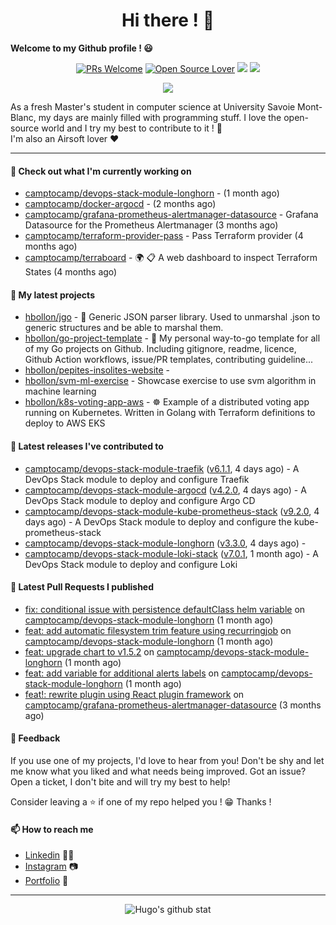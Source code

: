 <h1 align="center">Hi there ! 👋</h1>

**Welcome to my Github profile ! 😃** <br/>

<p align="center"> 
    <a href="https://github.com/hbollon/"><img src="https://img.shields.io/badge/PRs-welcome-brightgreen.svg?style=flat&logo=github" alt="PRs Welcome"></a> 
    <a href="https://github.com/hbollon/"><img src="https://badges.frapsoft.com/os/v2/open-source.svg?v=103" alt="Open Source Lover"></a>
    <a href="https://github.com/hbollon/"><img src="https://komarev.com/ghpvc/?username=hbollon"></a>
    <a href="https://github.com/hbollon/"><img src="https://img.shields.io/github/followers/hbollon.svg?label=Follow%20@hbollon&style=social"></a>
</p>

<p align="center"> 
    <a href="https://github.com/ryo-ma/github-profile-trophy"><img src="https://github-profile-trophy.vercel.app/?username=hbollon&theme=onedark&margin-w=15&margin-h=15&no-frame=true&column=7"/></a>
</p>

As a fresh Master's student in computer science at University Savoie Mont-Blanc, my days are mainly filled with programming stuff. I love the open-source world and I try my best to contribute to it ! 🙈 <br/>
I'm also an Airsoft lover ❤️

<hr>

#### 👷 Check out what I'm currently working on

- [camptocamp/devops-stack-module-longhorn](https://github.com/camptocamp/devops-stack-module-longhorn) -  (1 month ago)
- [camptocamp/docker-argocd](https://github.com/camptocamp/docker-argocd) -  (2 months ago)
- [camptocamp/grafana-prometheus-alertmanager-datasource](https://github.com/camptocamp/grafana-prometheus-alertmanager-datasource) - Grafana Datasource for the Prometheus Alertmanager (3 months ago)
- [camptocamp/terraform-provider-pass](https://github.com/camptocamp/terraform-provider-pass) - Pass Terraform provider (4 months ago)
- [camptocamp/terraboard](https://github.com/camptocamp/terraboard) - :earth_africa: :clipboard:  A web dashboard to inspect Terraform States  (4 months ago)

#### 🌱 My latest projects

- [hbollon/jgo](https://github.com/hbollon/jgo) - 📔 Generic JSON parser library. Used to unmarshal .json to generic structures and be able to marshal them.
- [hbollon/go-project-template](https://github.com/hbollon/go-project-template) - 📜 My personal way-to-go template for all of my Go projects on Github. Including gitignore, readme, licence, Github Action workflows, issue/PR templates, contributing guideline...
- [hbollon/pepites-insolites-website](https://github.com/hbollon/pepites-insolites-website) - 
- [hbollon/svm-ml-exercise](https://github.com/hbollon/svm-ml-exercise) - Showcase exercise to use svm algorithm in machine learning 
- [hbollon/k8s-voting-app-aws](https://github.com/hbollon/k8s-voting-app-aws) - :wheel_of_dharma: Example of a distributed voting app running on Kubernetes. Written in Golang with Terraform definitions to deploy to AWS EKS

#### 🔭 Latest releases I've contributed to

- [camptocamp/devops-stack-module-traefik](https://github.com/camptocamp/devops-stack-module-traefik) ([v6.1.1](https://github.com/camptocamp/devops-stack-module-traefik/releases/tag/v6.1.1), 4 days ago) - A DevOps Stack module to deploy and configure Traefik
- [camptocamp/devops-stack-module-argocd](https://github.com/camptocamp/devops-stack-module-argocd) ([v4.2.0](https://github.com/camptocamp/devops-stack-module-argocd/releases/tag/v4.2.0), 4 days ago) - A DevOps Stack module to deploy and configure Argo CD
- [camptocamp/devops-stack-module-kube-prometheus-stack](https://github.com/camptocamp/devops-stack-module-kube-prometheus-stack) ([v9.2.0](https://github.com/camptocamp/devops-stack-module-kube-prometheus-stack/releases/tag/v9.2.0), 4 days ago) - A DevOps Stack module to deploy and configure the kube-prometheus-stack
- [camptocamp/devops-stack-module-longhorn](https://github.com/camptocamp/devops-stack-module-longhorn) ([v3.3.0](https://github.com/camptocamp/devops-stack-module-longhorn/releases/tag/v3.3.0), 4 days ago) - 
- [camptocamp/devops-stack-module-loki-stack](https://github.com/camptocamp/devops-stack-module-loki-stack) ([v7.0.1](https://github.com/camptocamp/devops-stack-module-loki-stack/releases/tag/v7.0.1), 1 month ago) - A DevOps Stack module to deploy and configure Loki

#### 🔨 Latest Pull Requests I published

- [fix: conditional issue with persistence defaultClass helm variable](https://github.com/camptocamp/devops-stack-module-longhorn/pull/25) on [camptocamp/devops-stack-module-longhorn](https://github.com/camptocamp/devops-stack-module-longhorn) (1 month ago)
- [feat: add automatic filesystem trim feature using recurringjob](https://github.com/camptocamp/devops-stack-module-longhorn/pull/22) on [camptocamp/devops-stack-module-longhorn](https://github.com/camptocamp/devops-stack-module-longhorn) (1 month ago)
- [feat: upgrade chart to v1.5.2](https://github.com/camptocamp/devops-stack-module-longhorn/pull/21) on [camptocamp/devops-stack-module-longhorn](https://github.com/camptocamp/devops-stack-module-longhorn) (1 month ago)
- [feat: add variable for additional alerts labels](https://github.com/camptocamp/devops-stack-module-longhorn/pull/20) on [camptocamp/devops-stack-module-longhorn](https://github.com/camptocamp/devops-stack-module-longhorn) (1 month ago)
- [feat!: rewrite plugin using React plugin framework](https://github.com/camptocamp/grafana-prometheus-alertmanager-datasource/pull/149) on [camptocamp/grafana-prometheus-alertmanager-datasource](https://github.com/camptocamp/grafana-prometheus-alertmanager-datasource) (3 months ago)

#### 💬 Feedback

If you use one of my projects, I'd love to hear from you! Don't be shy and let me know what you liked
and what needs being improved. Got an issue? Open a ticket, I don't bite and will try my best to help!

Consider leaving a ⭐ if one of my repo helped you ! 😁 Thanks !

#### 📫 How to reach me
- <a href="https://www.linkedin.com/in/hugobollon">Linkedin</a> 👨‍💼
- <a href="https://www.instagram.com/_hbollon">Instagram</a> 📷
- <a href="https://hugobollon.me">Portfolio</a> 💼

<hr>

<div align="center">
    <a>
        <img alt="Hugo's github stat" src="https://github-readme-stats.vercel.app/api?username=hbollon&count_private=true&show_icons=true&theme=dark&include_all_commits=true" />
    </a>
</div>
